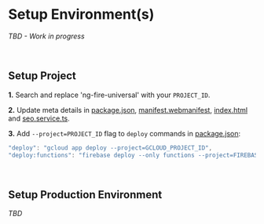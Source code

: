 # Setup Environment(s)
_TBD - Work in progress_

<br>

## Setup Project

**1.** Search and replace 'ng-fire-universal' with your `PROJECT_ID`.

**2.** Update meta details in [package.json](https://github.com/jrodl3r/ng-fire-universal/blob/master/package.json), [manifest.webmanifest](https://github.com/jrodl3r/ng-fire-universal/blob/master/src/manifest.webmanifest), [index.html](https://github.com/jrodl3r/ng-fire-universal/blob/master/src/index.html) and [seo.service.ts](https://github.com/jrodl3r/ng-fire-universal/blob/master/src/app/services/seo.service.ts).

**3.** Add `--project=PROJECT_ID` flag to `deploy` commands in [package.json](https://github.com/jrodl3r/ng-fire-universal/blob/master/package.json):
```javascript
"deploy": "gcloud app deploy --project=GCLOUD_PROJECT_ID",
"deploy:functions": "firebase deploy --only functions --project=FIREBASE_PROJECT_ID",
```

<br>

## Setup Production Environment

_TBD_
